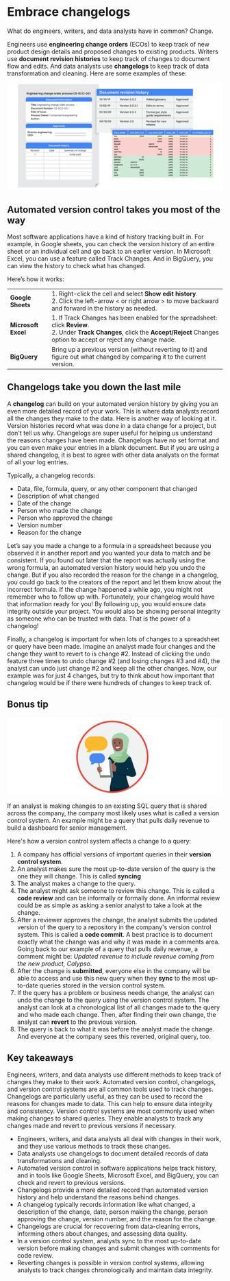 # Embrace changelogs

What do engineers, writers, and data analysts have in common? Change.

Engineers use **engineering change orders** (ECOs) to keep track of new product design details and proposed changes to existing products. Writers use **document revision histories** to keep track of changes to document flow and edits. And data analysts use **changelogs** to keep track of data transformation and cleaning. Here are some examples of these:

![This image shows screenshots of engineering change orders (ECOs), document revision histories, and change logs.](./resources/img-1-engineering-change-orders.png)

## Automated version control takes you most of the way

Most software applications have a kind of history tracking built in. For example, in Google sheets, you can check the version history of an entire sheet or an individual cell and go back to an earlier version. In Microsoft Excel, you can use a feature called Track Changes. And in BigQuery, you can view the history to check what has changed.

Here’s how it works:

| | |
|-------------|-------------|
|**Google Sheets**|1. Right-click the cell and select **Show edit history**. <br> 2. Click the left-arrow < or right arrow > to move backward and forward in the history as needed.|
|**Microsoft Excel**|1. If Track Changes has been enabled for the spreadsheet: click **Review**. <br> 2. Under **Track Changes**, click the **Accept/Reject** Changes option to accept or reject any change made.|
|**BigQuery**|Bring up a previous version (without reverting to it) and figure out what changed by comparing it to the current version.|

## Changelogs take you down the last mile

A **changelog** can build on your automated version history by giving you an even more detailed record of your work. This is where data analysts record all the changes they make to the data. Here is another way of looking at it. Version histories record what was done in a data change for a project, but don't tell us why. Changelogs are super useful for helping us understand the reasons changes have been made. Changelogs have no set format and you can even make your entries in a blank document. But if you are using a shared changelog, it is best to agree with other data analysts on the format of all your log entries.

Typically, a changelog records:  

- Data, file, formula, query, or any other component that changed
- Description of what changed
- Date of the change
- Person who made the change
- Person who approved the change
- Version number
- Reason for the change

Let’s say you made a change to a formula in a spreadsheet because you observed it in another report and you wanted your data to match and be consistent. If you found out later that the report was actually using the wrong formula, an automated version history would help you undo the change. But if you also recorded the reason for the change in a changelog, you could go back to the creators of the report and let them know about the incorrect formula. If the change happened a while ago, you might not remember who to follow up with. Fortunately, your changelog would have that information ready for you! By following up, you would ensure data integrity outside your project. You would also be showing personal integrity as someone who can be trusted with data. That is the power of a changelog!

Finally, a changelog is important for when lots of changes to a spreadsheet or query have been made. Imagine an analyst made four changes and the change they want to revert to is change #2. Instead of clicking the undo feature three times to undo change #2 (and losing changes #3 and #4), the analyst can undo just change #2 and keep all the other changes. Now, our example was for just 4 changes, but try to think about how important that changelog would be if there were hundreds of changes to keep track of.

## Bonus tip

![This is an image of a woman writing something down. There are two speech bubbles floating near her.](./resources/img-2.png)

If an analyst is making changes to an existing SQL query that is shared across the company, the company most likely uses what is called a version control system. An example might be a query that pulls daily revenue to build a dashboard for senior management.

Here's how a version control system affects a change to a query:

1. A company has official versions of important queries in their **version control system**.
2. An analyst makes sure the most up-to-date version of the query is the one they will change. This is called **syncing**
3. The analyst makes a change to the query.
4. The analyst might ask someone to review this change. This is called a **code review** and can be informally or formally done. An informal review could be as simple as asking a senior analyst to take a look at the change.
5. After a reviewer approves the change, the analyst submits the updated version of the query to a repository in the company's version control system. This is called a **code commit**. A best practice is to document exactly what the change was and why it was made in a comments area. Going back to our example of a query that pulls daily revenue, a comment might be: *Updated revenue to include revenue coming from the new product, Calypso*.
6. After the change is **submitted**, everyone else in the company will be able to access and use this new query when they **sync** to the most up-to-date queries stored in the version control system.
7. If the query has a problem or business needs change, the analyst can undo the change to the query using the version control system. The analyst can look at a chronological list of all changes made to the query and who made each change. Then, after finding their own change, the analyst can **revert** to the previous version.
8. The query is back to what it was before the analyst made the change. And everyone at the company sees this reverted, original query, too.

## Key takeaways

Engineers, writers, and data analysts use different methods to keep track of changes they make to their work. Automated version control, changelogs, and version control systems are all common tools used to track changes. Changelogs are particularly useful, as they can be used to record the reasons for changes made to data. This can help to ensure data integrity and consistency. Version control systems are most commonly used when making changes to shared queries. They enable analysts to track any changes made and revert to previous versions if necessary.

- Engineers, writers, and data analysts all deal with changes in their work, and they use various methods to track these changes.
- Data analysts use changelogs to document detailed records of data transformations and cleaning.
- Automated version control in software applications helps track history, and in tools like Google Sheets, Microsoft Excel, and BigQuery, you can check and revert to previous versions.
- Changelogs provide a more detailed record than automated version history and help understand the reasons behind changes.
- A changelog typically records information like what changed, a description of the change, date, person making the change, person approving the change, version number, and the reason for the change.
- Changelogs are crucial for recovering from data-cleaning errors, informing others about changes, and assessing data quality.
- In a version control system, analysts sync to the most up-to-date version before making changes and submit changes with comments for code review.
- Reverting changes is possible in version control systems, allowing analysts to track changes chronologically and maintain data integrity.